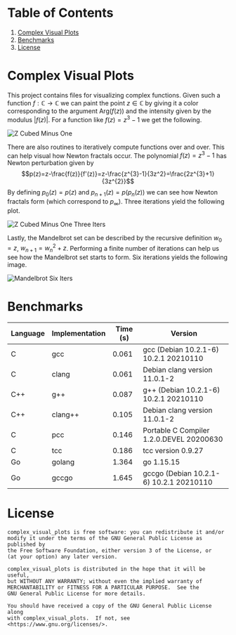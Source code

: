 # Table of Contents
1. [Complex Visual Plots](#cvp)
2. [Benchmarks](#benchmarks)
3. [License](#license)

# Complex Visual Plots <a name="cvp"></a>
This project contains files for visualizing complex functions. Given such
a function $f:\mathbb{C}\rightarrow\mathbb{C}$ we can paint the point
$z\in\mathbb{C}$ by giving it a color corresponding to the argument
$\textrm{Arg}\big(f(z)\big)$ and the intensity given by the modulus
$|f(z)|$. For a function like $f(z)=z^{3}-1$ we get the following.

![Z Cubed Minus One](https://math.dartmouth.edu/~rmaguire/projects/complex_visual_plots/z_cubed_minus_one.png "Z Cubed Minus One")

There are also routines to iteratively compute functions over and over. This
can help visual how Newton fractals occur. The polynomial $f(z)=z^{3}-1$ has
Newton perturbation given by
$$p(z)=z-\frac{f(z)}{f'(z)}=z-\frac{z^{3}-1}{3z^2}=\frac{2z^{3}+1}{3z^{2}}$$
By defining $p_{0}(z)=p(z)$ and $p_{n+1}(z)=p(p_{n}(z))$ we can see how
Newton fractals form (which correspond to $p_{\infty}$). Three iterations
yield the following plot.

![Z Cubed Minus One Three Iters](https://math.dartmouth.edu/~rmaguire/projects/complex_visual_plots/z_cubed_minus_one_three_iters.png "Z Cubed Minus One Three Iters")

Lastly, the Mandelbrot set can be described by the recursive definition
$w_{0}=z$, $w_{n+1}=w_{n}^{2}+z$. Performing a finite number of iterations can
help us see how the Mandelbrot set starts to form. Six iterations yields the
following image.

![Mandelbrot Six Iters](https://math.dartmouth.edu/~rmaguire/projects/complex_visual_plots/mandelbrot_six_iters.png "Mandelbrot Six Iters")

# Benchmarks
| Language | Implementation | Time (s) | Version                                  |
| -------- | -------------- | -------- | ---------------------------------------- |
| C        | gcc            |    0.061 | gcc (Debian 10.2.1-6) 10.2.1 20210110    |
| C        | clang          |    0.061 | Debian clang version 11.0.1-2            |
| C++      | g++            |    0.087 | g++ (Debian 10.2.1-6) 10.2.1 20210110    |
| C++      | clang++        |    0.105 | Debian clang version 11.0.1-2            |
| C        | pcc            |    0.146 | Portable C Compiler 1.2.0.DEVEL 20200630 |
| C        | tcc            |    0.186 | tcc version 0.9.27                       |
| Go       | golang         |    1.364 | go 1.15.15                               |
| Go       | gccgo          |    1.645 | gccgo (Debian 10.2.1-6) 10.2.1 20210110  |

# License
    complex_visual_plots is free software: you can redistribute it and/or
    modify it under the terms of the GNU General Public License as published by
    the Free Software Foundation, either version 3 of the License, or
    (at your option) any later version.

    complex_visual_plots is distributed in the hope that it will be useful,
    but WITHOUT ANY WARRANTY; without even the implied warranty of
    MERCHANTABILITY or FITNESS FOR A PARTICULAR PURPOSE.  See the
    GNU General Public License for more details.

    You should have received a copy of the GNU General Public License along
    with complex_visual_plots.  If not, see <https://www.gnu.org/licenses/>.
